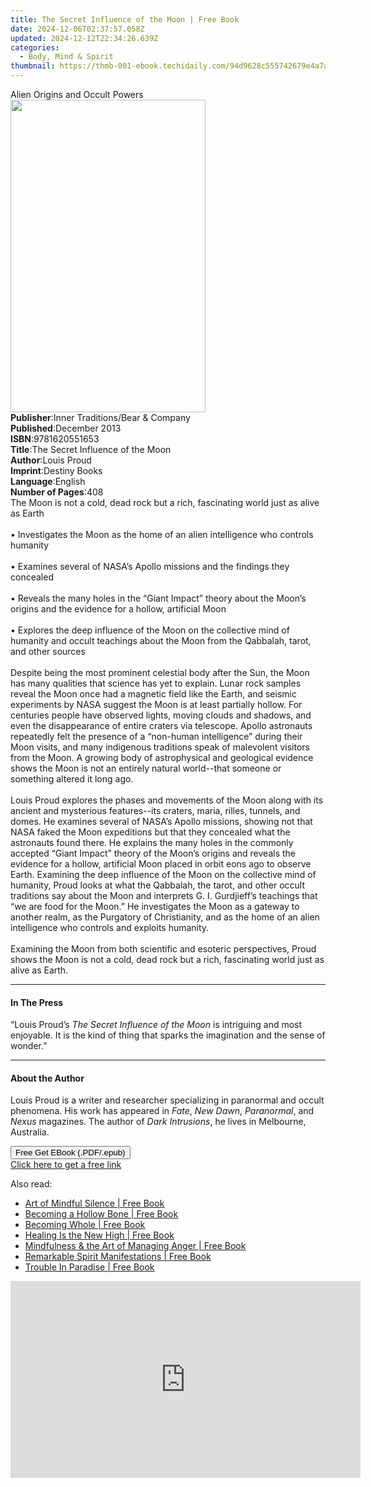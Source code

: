 ```yaml
---
title: The Secret Influence of the Moon | Free Book
date: 2024-12-06T02:37:57.058Z
updated: 2024-12-12T22:34:26.639Z
categories:
  - Body, Mind & Spirit
thumbnail: https://thmb-001-ebook.techidaily.com/94d9628c555742679e4a7a852ba1d9fd3c3e6d893cf54f8c1c114f1855e3267a.jpg
---
```

<main id="book-container">
  <div class="flex flex-col">
    <div class="book-brief flex-1 py-6 px-4 sm:p-6 md:py-10 md:px-8">
      <!-- brief-->
      <div class="book-brief-main">Alien Origins and Occult Powers</div>
    </div>
    <div
      class="book-meta-info flex-1 grid gap-4 col-start-1 col-end-3 row-start-1 sm:mb-6 sm:grid-cols-4 lg:gap-6 lg:col-start-2 lg:row-end-6 lg:row-span-6 lg:mb-0"
    >
      <div
        class="book-meta-info-left place-content-center mt-4 p-4 text-sm leading-6 col-start-2 col-span-2 dark:text-slate-400"
      >
        <img
          class="w-full h-500 object-cover rounded-lg sm:h-255 sm:col-span-2 lg:col-span-full"
          src="https://img-001-ebook.techidaily.com/7560bc814c8d5bfea6f13562ececd27aa6722c9c24b0210107916866db0f6bc2.jpg"
          alt=""
          width="312"
          height="500"
        />
      </div>
      <div
        class="book-meta-info-right mt-2 col-start-1 row-start-2 col-span-3 self-center"
      >
        <!-- meta data  -->
        <div class="flex flex-col px-4 md:px-8">
          <div class="flex-1">
            <strong>Publisher</strong>:<span class="px-2"
              >Inner Traditions/Bear &amp; Company</span
            >
          </div>
          <div class="flex-1">
            <strong>Published</strong>:<span class="px-2">December 2013</span>
          </div>
          <div class="flex-1">
            <strong>ISBN</strong>:<span class="px-2">9781620551653</span>
          </div>
          <div class="flex-1">
            <strong>Title</strong>:<span class="px-2"
              >The Secret Influence of the Moon</span
            >
          </div>
          <div class="flex-1">
            <strong>Author</strong>:<span class="px-2">Louis Proud</span>
          </div>
          <div class="flex-1">
            <strong>Imprint</strong>:<span class="px-2">Destiny Books</span>
          </div>
          <div class="flex-1">
            <strong>Language</strong>:<span class="px-2">English</span>
          </div>
          <div class="flex-1">
            <strong>Number of Pages</strong>:<span class="px-2">408</span>
          </div>
        </div>
      </div>
    </div>
    <div class="book-description flex-1 py-6 px-4 sm:p-6 md:py-10 md:px-8">
      <div class="book-description-main">
        <div accordion-content="" id="description">
          The Moon is not a cold, dead rock but a rich, fascinating world just
          as alive as Earth <br />
          <br />• Investigates the Moon as the home of an alien intelligence who
          controls humanity <br />
          <br />• Examines several of NASA’s Apollo missions and the findings
          they concealed <br />
          <br />• Reveals the many holes in the “Giant Impact” theory about the
          Moon’s origins and the evidence for a hollow, artificial Moon <br />
          <br />• Explores the deep influence of the Moon on the collective mind
          of humanity and occult teachings about the Moon from the Qabbalah,
          tarot, and other sources <br />
          <br />Despite being the most prominent celestial body after the Sun,
          the Moon has many qualities that science has yet to explain. Lunar
          rock samples reveal the Moon once had a magnetic field like the Earth,
          and seismic experiments by NASA suggest the Moon is at least partially
          hollow. For centuries people have observed lights, moving clouds and
          shadows, and even the disappearance of entire craters via telescope.
          Apollo astronauts repeatedly felt the presence of a “non-human
          intelligence” during their Moon visits, and many indigenous traditions
          speak of malevolent visitors from the Moon. A growing body of
          astrophysical and geological evidence shows the Moon is not an
          entirely natural world--that someone or something altered it long ago.
          <br />
          <br />Louis Proud explores the phases and movements of the Moon along
          with its ancient and mysterious features--its craters, maria, rilles,
          tunnels, and domes. He examines several of NASA’s Apollo missions,
          showing not that NASA faked the Moon expeditions but that they
          concealed what the astronauts found there. He explains the many holes
          in the commonly accepted “Giant Impact” theory of the Moon’s origins
          and reveals the evidence for a hollow, artificial Moon placed in orbit
          eons ago to observe Earth. Examining the deep influence of the Moon on
          the collective mind of humanity, Proud looks at what the Qabbalah, the
          tarot, and other occult traditions say about the Moon and interprets
          G. I. Gurdjieff’s teachings that “we are food for the Moon.” He
          investigates the Moon as a gateway to another realm, as the Purgatory
          of Christianity, and as the home of an alien intelligence who controls
          and exploits humanity. <br />
          <br />Examining the Moon from both scientific and esoteric
          perspectives, Proud shows the Moon is not a cold, dead rock but a
          rich, fascinating world just as alive as Earth.
        </div>
        <div class="accordion-fader"></div>
      </div>
    </div>
    <div class="book-excerpts flex-1 py-6 px-4 sm:p-6 md:py-10 md:px-8">
      <!-- excerpts-->
      <div class="book-excerpts-main">
        <hr />
        <h4 class="placeholder placeholder-heading">
          <span>In The Press</span>
        </h4>
        <p>
          “Louis Proud’s <i>The Secret Influence of the Moon</i> is intriguing
          and most enjoyable. It is the kind of thing that sparks the
          imagination and the sense of wonder.”
        </p>
      </div>
    </div>
    <div class="book-about-author flex-1 py-6 px-4 sm:p-6 md:py-10 md:px-8">
      <!-- about author-->
      <div class="book-main-author-main">
        <hr />
        <h4 class="placeholder placeholder-heading">
          <span>About the Author</span>
        </h4>
        <p>
          Louis Proud is a writer and researcher specializing in paranormal and
          occult phenomena. His work has appeared in <i>Fate</i>,
          <i>New Dawn</i>, <i>Paranormal</i>, and <i>Nexus</i> magazines. The
          author of <i>Dark Intrusions</i>, he lives in Melbourne, Australia.
        </p>
      </div>
    </div>
    <div class="book-free-get flex-1 py-6 px-4 sm:p-6 md:py-10 md:px-8">
      <button
        id="btn-free-get"
        class="bg-blue-500 hover:bg-blue-700 text-white font-bold py-2 px-4 rounded"
      >
        Free Get EBook (.PDF/.epub)
      </button>
      <div id="countdown-display" class="px-2 text-lg mt-2"></div>
      <a
        id="free-link"
        class="hidden bg-blue-500 hover:bg-blue-700 text-white font-bold py-2 px-4 rounded"
        href="https://www.ebooks.com/en-us/book/95782610/the-secret-influence-of-the-moon/louis-proud/"
        target="_blank"
        >Click here to get a free link</a
      >
    </div>
    <script>
      let countdownTime = 0;
      let countdownInterval = null;
      document
        .getElementById('btn-free-get')
        .addEventListener('click', startCountdown);
      function startCountdown() {
        countdownTime = new Date().getTime() + 60000 * 3;
        countdownInterval = setInterval(updateCountdown, 1000);
        document.getElementById('btn-free-get').disabled = true;
        document
          .getElementById('btn-free-get')
          .classList.add('bg-gray-500', 'cursor-not-allowed');
      }
      function updateCountdown() {
        let currentTime = new Date().getTime();
        let timeLeft = countdownTime - currentTime;
        let secondsLeft = Math.floor(timeLeft / 1000);
        document.getElementById('countdown-display').innerHTML =
          `Remaining time: ${secondsLeft} seconds.`;
        if (secondsLeft <= 0) {
          clearInterval(countdownInterval);
          document.getElementById('btn-free-get').classList.add('hidden');
          document.getElementById('free-link').classList.remove('hidden');
          document.getElementById('countdown-display').innerHTML = '';
        }
      }
    </script>
  </div>
</main>

<ins class="adsbygoogle"
      style="display:block"
      data-ad-client="ca-pub-7571918770474297"
      data-ad-slot="8358498916"
      data-ad-format="auto"
      data-full-width-responsive="true"></ins>
    

<span class="atpl-alsoreadstyle">Also read:</span>
<div><ul>
<li><a href="https://novels-ebooks.techidaily.com/210200999-9781908005151-art-of-mindful-silence/"><u>Art of Mindful Silence | Free Book</u></a></li>
<li><a href="https://novels-ebooks.techidaily.com/210202532-9781641605748-becoming-a-hollow-bone/"><u>Becoming a Hollow Bone | Free Book</u></a></li>
<li><a href="https://novels-ebooks.techidaily.com/210201517-9781647465773-becoming-whole/"><u>Becoming Whole | Free Book</u></a></li>
<li><a href="https://novels-ebooks.techidaily.com/210202121-9781788174817-healing-is-the-new-high/"><u>Healing Is the New High | Free Book</u></a></li>
<li><a href="https://novels-ebooks.techidaily.com/210200997-9781908005540-mindfulness-the-art-of-managing-anger/"><u>Mindfulness & the Art of Managing Anger | Free Book</u></a></li>
<li><a href="https://novels-ebooks.techidaily.com/210203115-9781528767798-remarkable-spirit-manifestations/"><u>Remarkable Spirit Manifestations | Free Book</u></a></li>
<li><a href="https://novels-ebooks.techidaily.com/210201660-9781735740126-trouble-in-paradise/"><u>Trouble In Paradise | Free Book</u></a></li>
</ul></div>

<!-- affiliate ads begin -->
<iframe width="560" height="315" src="https://www.youtube.com/embed/mMYEK2gtY5c?si=ytxNz_JHZkTrwb4b" title="YouTube video player" frameborder="0" allow="accelerometer; autoplay; clipboard-write; encrypted-media; gyroscope; picture-in-picture; web-share" referrerpolicy="strict-origin-when-cross-origin" allowfullscreen></iframe>
<!-- affiliate ads end -->

